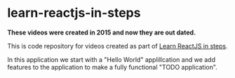 # learn-reactjs-in-steps

**These videos were created in 2015 and now they are out dated.**

This is code repository for videos created as part of [Learn ReactJS in steps](http://bigbinary.com/videos/learn-reactjs-in-steps).

In this application we start with a "Hello World" applillcation and we add features to the application to make a fully functional "TODO application".

